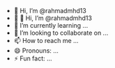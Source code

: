 - 👋 Hi, I’m @rahmadmhd13
- 👀 👋 Hi, I’m @rahmadmhd13
- 🌱 I’m currently learning ...
- 💞️ I’m looking to collaborate on ...
- 📫 How to reach me ...
- 😄 Pronouns: ...
- ⚡ Fun fact: ...

<!--👋 Hi, I’m @rahmadmhd13
-
rahmadmhd13/rahmadmhd13 is a ✨ special ✨ repository because its `README.md` (this file) appears on your GitHub profile.
You can click the Preview link to take a look at your changes.
--->
